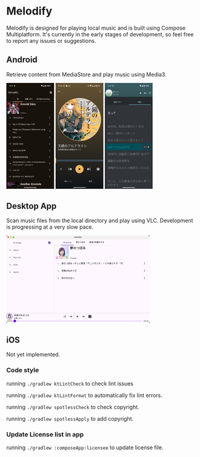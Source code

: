 # Melodify
Melodify is designed for playing local music and is built using Compose Multiplatform.
It's currently in the early stages of development, so feel free to report any issues or suggestions.

## Android
Retrieve content from MediaStore and play music using Media3.

<p float="left">
  <img src="screenshot/home.png" width="25%" />
  <img src="screenshot/player.png" width="25%" />
  <img src="screenshot/lyrics.png" width="25%" />
</p>

## Desktop App
Scan music files from the local directory and play using VLC.
Development is progressing at a very slow pace.

<img src="screenshot/desktop.png" width="75%" />

## iOS
Not yet implemented.


### Code style
running `./gradlew ktLintCheck` to check lint issues

running `./gradlew ktLintFormat` to automatically fix lint errors.

running `./gradlew spotlessCheck` to check copyright.

running `./gradlew spotlessApply` to add copyright.

### Update License list in app

running `./gradlew :composeApp:licensee` to update license file.


